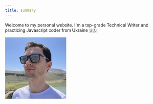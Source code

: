 ```yaml
---
title: summary
---
```


Welcome to my personal website.
I'm a top-grade Technical Writer and practicing Javascript coder from Ukraine 🇺🇦

<img class="profile_photo" alt="profile_photo" src="images/avatar.webp" width="200" height="200">